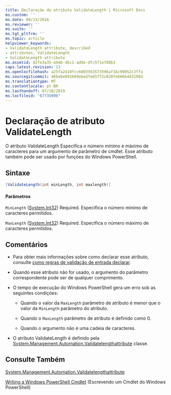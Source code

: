 ```yaml
---
title: Declaração de atributo ValidateLength | Microsoft Docs
ms.custom: ''
ms.date: 09/13/2016
ms.reviewer: ''
ms.suite: ''
ms.tgt_pltfrm: ''
ms.topic: article
helpviewer_keywords:
- ValidateLength attribute, described
- attributes, ValidateLength
- ValidateLength attribute
ms.assetid: 82fe3a35-a94b-4bc1-ad9e-dfc5f1e788b3
caps.latest.revision: 13
ms.openlocfilehash: a25fa2410fcc6803563573596af1bc99052c3ffa
ms.sourcegitcommit: 46bebe692689ebedfe65ff2c828fe666b443198d
ms.translationtype: MT
ms.contentlocale: pt-BR
ms.lasthandoff: 07/10/2019
ms.locfileid: "67735096"
---
```

# <a name="validatelength-attribute-declaration"></a>Declaração de atributo ValidateLength

O atributo ValidateLength Especifica o número mínimo e máximo de caracteres para um argumento de parâmetro de cmdlet. Esse atributo também pode ser usado por funções do Windows PowerShell.

## <a name="syntax"></a>Sintaxe

```csharp
[ValidateLength(int minLength, int maxlength)]
```

#### <a name="parameters"></a>Parâmetros

`MinLength` ([System.Int32](/dotnet/api/System.Int32)) Required. Especifica o número mínimo de caracteres permitidos.

`MaxLength` ([System.Int32](/dotnet/api/System.Int32)) Required. Especifica o número máximo de caracteres permitidos.

## <a name="remarks"></a>Comentários

- Para obter mais informações sobre como declarar esse atributo, consulte [como regras de validação de entrada declarar](./how-to-validate-parameter-input.md).

- Quando esse atributo não for usado, o argumento do parâmetro correspondente pode ser de qualquer comprimento.

- O tempo de execução do Windows PowerShell gera um erro sob as seguintes condições:

    - Quando o valor da `MaxLength` parâmetro de atributo é menor que o valor da `MinLength` parâmetro do atributo.

    - Quando o `MaxLength` parâmetro de atributo é definido como 0.

    - Quando o argumento não é uma cadeia de caracteres.

- O atributo ValidateLength é definido pela [System.Management.Automation.Validatelengthattribute](/dotnet/api/System.Management.Automation.ValidateLengthAttribute) classe.

## <a name="see-also"></a>Consulte Também

[System.Management.Automation.Validatelengthattribute](/dotnet/api/System.Management.Automation.ValidateLengthAttribute)

[Writing a Windows PowerShell Cmdlet](./writing-a-windows-powershell-cmdlet.md) (Escrevendo um Cmdlet do Windows PowerShell)
